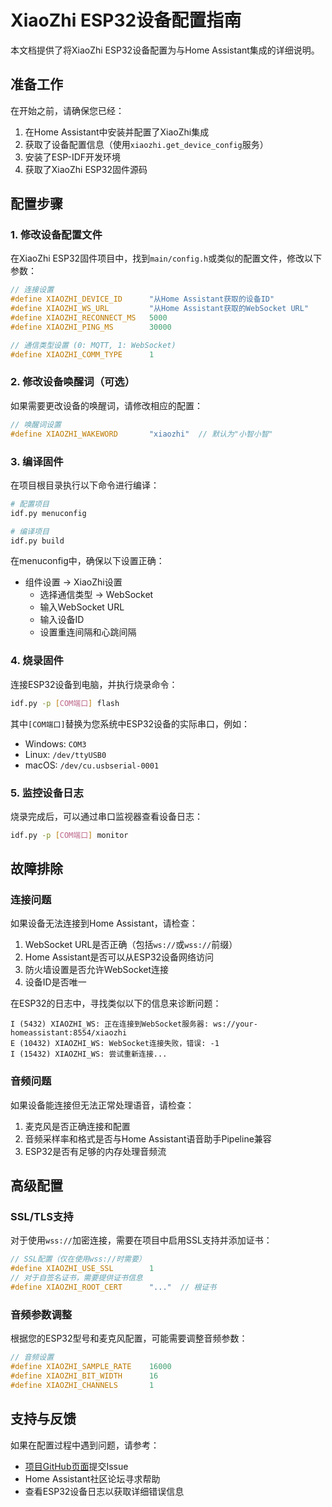 # XiaoZhi ESP32设备配置指南

本文档提供了将XiaoZhi ESP32设备配置为与Home Assistant集成的详细说明。

## 准备工作

在开始之前，请确保您已经：

1. 在Home Assistant中安装并配置了XiaoZhi集成
2. 获取了设备配置信息（使用`xiaozhi.get_device_config`服务）
3. 安装了ESP-IDF开发环境
4. 获取了XiaoZhi ESP32固件源码

## 配置步骤

### 1. 修改设备配置文件

在XiaoZhi ESP32固件项目中，找到`main/config.h`或类似的配置文件，修改以下参数：

```c
// 连接设置
#define XIAOZHI_DEVICE_ID      "从Home Assistant获取的设备ID"
#define XIAOZHI_WS_URL         "从Home Assistant获取的WebSocket URL"
#define XIAOZHI_RECONNECT_MS   5000
#define XIAOZHI_PING_MS        30000

// 通信类型设置 (0: MQTT, 1: WebSocket)
#define XIAOZHI_COMM_TYPE      1
```

### 2. 修改设备唤醒词（可选）

如果需要更改设备的唤醒词，请修改相应的配置：

```c
// 唤醒词设置
#define XIAOZHI_WAKEWORD       "xiaozhi"  // 默认为"小智小智"
```

### 3. 编译固件

在项目根目录执行以下命令进行编译：

```bash
# 配置项目
idf.py menuconfig

# 编译项目
idf.py build
```

在menuconfig中，确保以下设置正确：

- 组件设置 -> XiaoZhi设置
  - 选择通信类型 -> WebSocket
  - 输入WebSocket URL
  - 输入设备ID
  - 设置重连间隔和心跳间隔

### 4. 烧录固件

连接ESP32设备到电脑，并执行烧录命令：

```bash
idf.py -p [COM端口] flash
```

其中`[COM端口]`替换为您系统中ESP32设备的实际串口，例如：
- Windows: `COM3`
- Linux: `/dev/ttyUSB0`
- macOS: `/dev/cu.usbserial-0001`

### 5. 监控设备日志

烧录完成后，可以通过串口监视器查看设备日志：

```bash
idf.py -p [COM端口] monitor
```

## 故障排除

### 连接问题

如果设备无法连接到Home Assistant，请检查：

1. WebSocket URL是否正确（包括`ws://`或`wss://`前缀）
2. Home Assistant是否可以从ESP32设备网络访问
3. 防火墙设置是否允许WebSocket连接
4. 设备ID是否唯一

在ESP32的日志中，寻找类似以下的信息来诊断问题：

```
I (5432) XIAOZHI_WS: 正在连接到WebSocket服务器: ws://your-homeassistant:8554/xiaozhi
E (10432) XIAOZHI_WS: WebSocket连接失败，错误: -1
I (15432) XIAOZHI_WS: 尝试重新连接...
```

### 音频问题

如果设备能连接但无法正常处理语音，请检查：

1. 麦克风是否正确连接和配置
2. 音频采样率和格式是否与Home Assistant语音助手Pipeline兼容
3. ESP32是否有足够的内存处理音频流

## 高级配置

### SSL/TLS支持

对于使用`wss://`加密连接，需要在项目中启用SSL支持并添加证书：

```c
// SSL配置（仅在使用wss://时需要）
#define XIAOZHI_USE_SSL        1
// 对于自签名证书，需要提供证书信息
#define XIAOZHI_ROOT_CERT      "..."  // 根证书
```

### 音频参数调整

根据您的ESP32型号和麦克风配置，可能需要调整音频参数：

```c
// 音频设置
#define XIAOZHI_SAMPLE_RATE    16000
#define XIAOZHI_BIT_WIDTH      16
#define XIAOZHI_CHANNELS       1
```

## 支持与反馈

如果在配置过程中遇到问题，请参考：

- [项目GitHub页面](https://github.com/zhouruhui/xiaozhi-ha)提交Issue
- Home Assistant社区论坛寻求帮助
- 查看ESP32设备日志以获取详细错误信息 